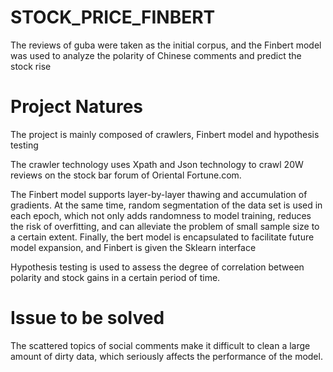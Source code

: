 # STOCK_PRICE_FINBERT
 The reviews of guba were taken as the initial corpus, and the Finbert model was used to analyze the polarity of Chinese comments and predict the stock rise
# Project Natures
 The project is mainly composed of crawlers, Finbert model and hypothesis testing
 
 The crawler technology uses Xpath and Json technology to crawl 20W reviews on the stock bar forum of Oriental Fortune.com.
 
 The Finbert model supports layer-by-layer thawing and accumulation of gradients. At the same time, random segmentation of the data set is used in each epoch, which not only adds  randomness to model training, reduces the risk of overfitting, and can alleviate the problem of small sample size to a certain extent. Finally, the bert model is encapsulated to facilitate future model expansion, and Finbert is given the Sklearn interface
 
 Hypothesis testing is used to assess the degree of correlation between polarity and stock gains in a certain period of time.
# Issue to be solved
 The scattered topics of social comments make it difficult to clean a large amount of dirty data, which seriously affects the performance of the model.
